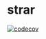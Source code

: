 # strar

[![codecov](https://codecov.io/gh/martvanrijthoven/strar/branch/main/graph/badge.svg?token=MA0S2F9NS6)](https://codecov.io/gh/martvanrijthoven/strar)
